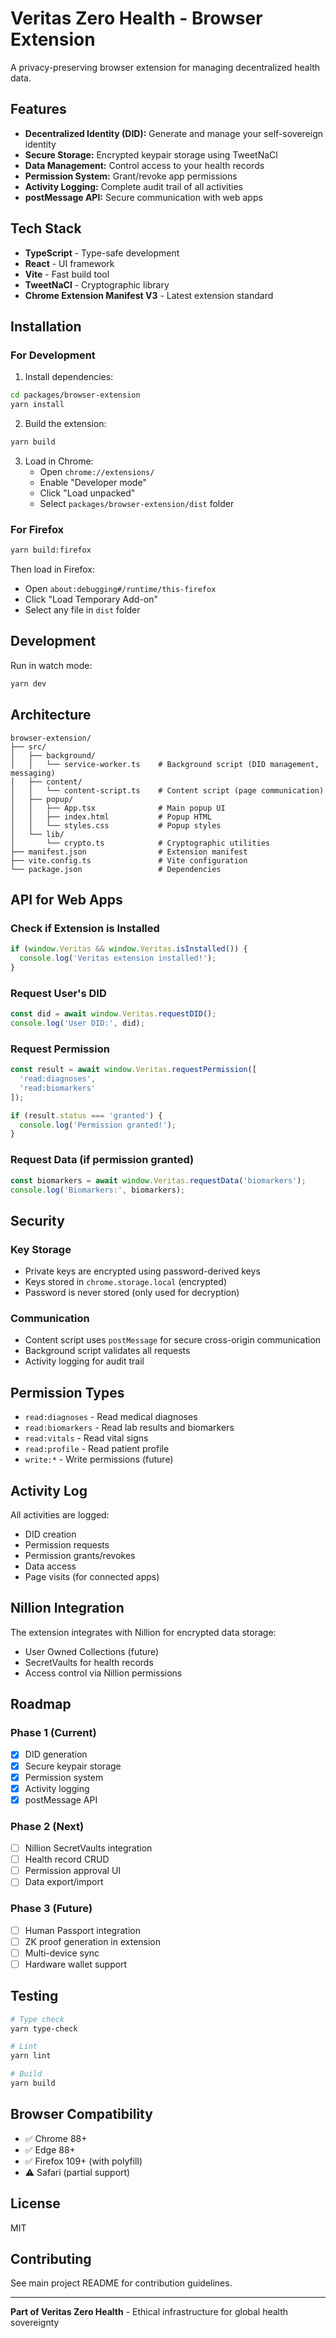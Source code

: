 # Veritas Zero Health - Browser Extension

A privacy-preserving browser extension for managing decentralized health data.

## Features

- **Decentralized Identity (DID):** Generate and manage your self-sovereign identity
- **Secure Storage:** Encrypted keypair storage using TweetNaCl
- **Data Management:** Control access to your health records
- **Permission System:** Grant/revoke app permissions
- **Activity Logging:** Complete audit trail of all activities
- **postMessage API:** Secure communication with web apps

## Tech Stack

- **TypeScript** - Type-safe development
- **React** - UI framework
- **Vite** - Fast build tool
- **TweetNaCl** - Cryptographic library
- **Chrome Extension Manifest V3** - Latest extension standard

## Installation

### For Development

1. Install dependencies:
```bash
cd packages/browser-extension
yarn install
```

2. Build the extension:
```bash
yarn build
```

3. Load in Chrome:
   - Open `chrome://extensions/`
   - Enable "Developer mode"
   - Click "Load unpacked"
   - Select `packages/browser-extension/dist` folder

### For Firefox

```bash
yarn build:firefox
```

Then load in Firefox:
- Open `about:debugging#/runtime/this-firefox`
- Click "Load Temporary Add-on"
- Select any file in `dist` folder

## Development

Run in watch mode:
```bash
yarn dev
```

## Architecture

```
browser-extension/
├── src/
│   ├── background/
│   │   └── service-worker.ts    # Background script (DID management, messaging)
│   ├── content/
│   │   └── content-script.ts    # Content script (page communication)
│   ├── popup/
│   │   ├── App.tsx              # Main popup UI
│   │   ├── index.html           # Popup HTML
│   │   └── styles.css           # Popup styles
│   └── lib/
│       └── crypto.ts            # Cryptographic utilities
├── manifest.json                # Extension manifest
├── vite.config.ts               # Vite configuration
└── package.json                 # Dependencies
```

## API for Web Apps

### Check if Extension is Installed

```javascript
if (window.Veritas && window.Veritas.isInstalled()) {
  console.log('Veritas extension installed!');
}
```

### Request User's DID

```javascript
const did = await window.Veritas.requestDID();
console.log('User DID:', did);
```

### Request Permission

```javascript
const result = await window.Veritas.requestPermission([
  'read:diagnoses',
  'read:biomarkers'
]);

if (result.status === 'granted') {
  console.log('Permission granted!');
}
```

### Request Data (if permission granted)

```javascript
const biomarkers = await window.Veritas.requestData('biomarkers');
console.log('Biomarkers:', biomarkers);
```

## Security

### Key Storage

- Private keys are encrypted using password-derived keys
- Keys stored in `chrome.storage.local` (encrypted)
- Password is never stored (only used for decryption)

### Communication

- Content script uses `postMessage` for secure cross-origin communication
- Background script validates all requests
- Activity logging for audit trail

## Permission Types

- `read:diagnoses` - Read medical diagnoses
- `read:biomarkers` - Read lab results and biomarkers
- `read:vitals` - Read vital signs
- `read:profile` - Read patient profile
- `write:*` - Write permissions (future)

## Activity Log

All activities are logged:
- DID creation
- Permission requests
- Permission grants/revokes
- Data access
- Page visits (for connected apps)

## Nillion Integration

The extension integrates with Nillion for encrypted data storage:

- User Owned Collections (future)
- SecretVaults for health records
- Access control via Nillion permissions

## Roadmap

### Phase 1 (Current)
- [x] DID generation
- [x] Secure keypair storage
- [x] Permission system
- [x] Activity logging
- [x] postMessage API

### Phase 2 (Next)
- [ ] Nillion SecretVaults integration
- [ ] Health record CRUD
- [ ] Permission approval UI
- [ ] Data export/import

### Phase 3 (Future)
- [ ] Human Passport integration
- [ ] ZK proof generation in extension
- [ ] Multi-device sync
- [ ] Hardware wallet support

## Testing

```bash
# Type check
yarn type-check

# Lint
yarn lint

# Build
yarn build
```

## Browser Compatibility

- ✅ Chrome 88+
- ✅ Edge 88+
- ✅ Firefox 109+ (with polyfill)
- ⚠️ Safari (partial support)

## License

MIT

## Contributing

See main project README for contribution guidelines.

---

**Part of Veritas Zero Health** - Ethical infrastructure for global health sovereignty
